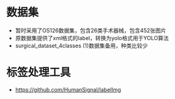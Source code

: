 # 数据集
- 暂时采用了OS126数据集，包含26类手术器械，包含452张图片
- 原数据集提供了xml格式的label，转换为yolo格式用于YOLO算法
- surgical_dataset_4classes (1)数据集备用，种类比较少

# 标签处理工具
- https://github.com/HumanSignal/labelImg
